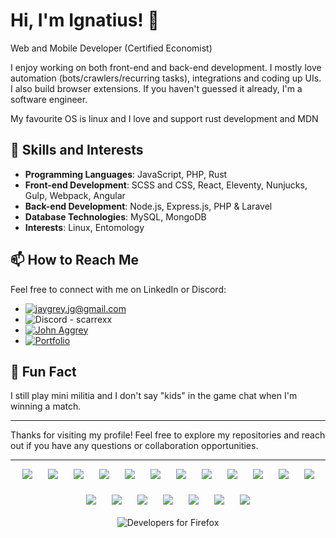 # Hi, I'm Ignatius! 👋

Web and Mobile Developer (Certified Economist)

I enjoy working on both front-end and back-end development. I mostly love automation (bots/crawlers/recurring tasks), integrations and coding up UIs. I also build browser extensions.
If you haven't guessed it already, I'm a software engineer.

My favourite OS is linux and I love and support rust development and MDN

## 🌱 Skills and Interests

- **Programming Languages**: JavaScript, PHP, Rust
- **Front-end Development**: SCSS and CSS, React, Eleventy, Nunjucks, Gulp, Webpack, Angular
- **Back-end Development**: Node.js, Express.js, PHP & Laravel
- **Database Technologies**: MySQL, MongoDB
- **Interests**: Linux, Entomology

## 📫 How to Reach Me

Feel free to connect with me on LinkedIn or Discord:
- [![jaygrey.jg@gmail.com](https://img.shields.io/badge/Email-jaygrey.jg%40gmail.com-%23cc372e)](mailto:jaygrey.jg@gmail.com)
- ![Discord - scarrexx](https://img.shields.io/badge/Discord-scarrexx-%236f86d4)
- [![John Aggrey](https://img.shields.io/badge/Linkedin-John%20Aggrey-%230077B5)](https://www.linkedin.com/in/iggsgrey)
- [![Portfolio](https://img.shields.io/badge/Portfolio-http%3A%2F%2Figgs.atwebpages.com-%238A2BE2)](http://iggs.atwebpages.com)

## 🌟 Fun Fact

I still play mini militia and I don't say "kids" in the game chat when I'm winning a match.

<hr />
Thanks for visiting my profile! Feel free to explore my repositories and reach out if you have any questions or collaboration opportunities.
<hr />


<div style="display: flex; justify-content:center; flex-wrap: wrap; gap: 25px; margin-bottom:20px;">
  <img src="https://img.shields.io/badge/JavaScript-F7DF1E?style=for-the-badge&logo=JavaScript&logoColor=black">
  <img src="https://img.shields.io/badge/Laravel-FF2D20?style=for-the-badge&logo=laravel&logoColor=white">
  <img src="https://img.shields.io/badge/Inertia.js-5468ff?style=for-the-badge&logo=inertia&logoColor=white">
  <img src="https://img.shields.io/badge/Rust-b7410e?style=for-the-badge&logo=rust&logoColor=white">
  <img src="https://img.shields.io/badge/Linux-FCC624?style=for-the-badge&logo=linux&logoColor=black">
  <img src="https://img.shields.io/badge/TypeScript-007ACC?style=for-the-badge&logo=typescript&logoColor=white">
  <img src="https://img.shields.io/badge/React_Native-61DAFB?style=for-the-badge&logo=react&logoColor=white">
  <img src="https://img.shields.io/badge/11ty-000000?style=for-the-badge&logo=eleventy&logoColor=white">
  <img src="https://img.shields.io/badge/React-20232A?style=for-the-badge&logo=react&logoColor=61DAFB">
  <img src="https://img.shields.io/badge/PHP-777BB4?style=for-the-badge&logo=php&logoColor=white">
  <img src="https://img.shields.io/badge/Valve-FF0000?style=for-the-badge&logo=valve&logoColor=white">
  <img src="https://img.shields.io/badge/Nginx-009639?style=for-the-badge&logo=nginx&logoColor=white">
  <img src="https://img.shields.io/badge/SASS-hotpink.svg?style=for-the-badge&logo=SASS&logoColor=white">
  <img src="https://img.shields.io/badge/Node.js-43853D?style=for-the-badge&logo=node.js&logoColor=white">
  <img src="https://img.shields.io/badge/GIMP-5C5543?style=for-the-badge&logo=gimp&logoColor=white">
  <img src="https://img.shields.io/badge/angular-DD0031?style=for-the-badge&logo=angular&logoColor=white">
  <img src="https://img.shields.io/badge/AWS-%23FF9900.svg?style=for-the-badge&logo=amazon-aws&logoColor=black">
  <img src="https://img.shields.io/badge/next.js-000000?style=for-the-badge&logo=next.js&logoColor=white">
  <img src="https://img.shields.io/badge/Steam-000000?style=for-the-badge&logo=steam&logoColor=white">
</div>

<div style="display: flex; justify-content:center;">
<img src="https://code.cdn.mozilla.net/for-firefox/badges/assets/Developers_For_Firefox_Dark.png" alt="Developers for Firefox" />
</div>
